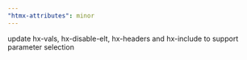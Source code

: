 ```yaml
---
"htmx-attributes": minor
---
```


update hx-vals, hx-disable-elt, hx-headers and hx-include to support parameter selection
